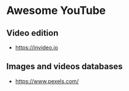 # Awesome YouTube

## Video edition

* https://invideo.io

## Images and videos databases

* https://www.pexels.com/
